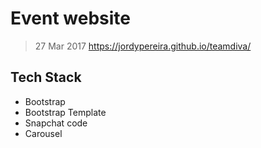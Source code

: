 # Event website

> 27 Mar 2017
> https://jordypereira.github.io/teamdiva/

## Tech Stack
- Bootstrap
- Bootstrap Template
- Snapchat code
- Carousel
